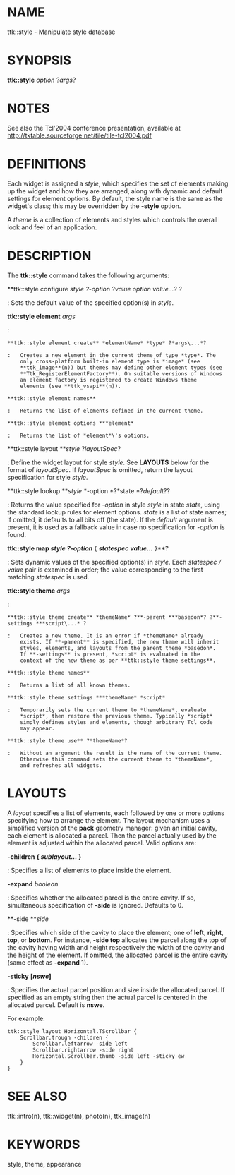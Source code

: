 # NAME

ttk::style - Manipulate style database

# SYNOPSIS

**ttk::style** *option* ?*args*?

# NOTES

See also the Tcl\'2004 conference presentation, available at
http://tktable.sourceforge.net/tile/tile-tcl2004.pdf

# DEFINITIONS

Each widget is assigned a *style*, which specifies the set of elements
making up the widget and how they are arranged, along with dynamic and
default settings for element options. By default, the style name is the
same as the widget\'s class; this may be overridden by the **-style**
option.

A *theme* is a collection of elements and styles which controls the
overall look and feel of an application.

# DESCRIPTION

The **ttk::style** command takes the following arguments:

**ttk::style configure ***style* ?*-option* ?*value option value\...*? ?

:   Sets the default value of the specified option(s) in *style*.

**ttk::style element** *args*

:   

    **ttk::style element create** *elementName* *type* ?*args\...*?

    :   Creates a new element in the current theme of type *type*. The
        only cross-platform built-in element type is *image* (see
        **ttk_image**(n)) but themes may define other element types (see
        **Ttk_RegisterElementFactory**). On suitable versions of Windows
        an element factory is registered to create Windows theme
        elements (see **ttk_vsapi**(n)).

    **ttk::style element names**

    :   Returns the list of elements defined in the current theme.

    **ttk::style element options ***element*

    :   Returns the list of *element*\'s options.

**ttk::style layout ***style* ?*layoutSpec*?

:   Define the widget layout for style *style*. See **LAYOUTS** below
    for the format of *layoutSpec*. If *layoutSpec* is omitted, return
    the layout specification for style *style*.

**ttk::style lookup ***style* *-option *?*state *?*default*??

:   Returns the value specified for *-option* in style *style* in state
    *state*, using the standard lookup rules for element options.
    *state* is a list of state names; if omitted, it defaults to all
    bits off (the state). If the *default* argument is present, it is
    used as a fallback value in case no specification for *-option* is
    found.

**ttk::style map ***style* ?*-option*** { ***statespec value\...*** }**?

:   Sets dynamic values of the specified option(s) in *style*. Each
    *statespec / value* pair is examined in order; the value
    corresponding to the first matching *statespec* is used.

**ttk::style theme** *args*

:   

    **ttk::style theme create** *themeName* ?**-parent ***basedon*? ?**-settings ***script\...* ?

    :   Creates a new theme. It is an error if *themeName* already
        exists. If **-parent** is specified, the new theme will inherit
        styles, elements, and layouts from the parent theme *basedon*.
        If **-settings** is present, *script* is evaluated in the
        context of the new theme as per **ttk::style theme settings**.

    **ttk::style theme names**

    :   Returns a list of all known themes.

    **ttk::style theme settings ***themeName* *script*

    :   Temporarily sets the current theme to *themeName*, evaluate
        *script*, then restore the previous theme. Typically *script*
        simply defines styles and elements, though arbitrary Tcl code
        may appear.

    **ttk::style theme use** ?*themeName*?

    :   Without an argument the result is the name of the current theme.
        Otherwise this command sets the current theme to *themeName*,
        and refreshes all widgets.

# LAYOUTS

A *layout* specifies a list of elements, each followed by one or more
options specifying how to arrange the element. The layout mechanism uses
a simplified version of the **pack** geometry manager: given an initial
cavity, each element is allocated a parcel. Then the parcel actually
used by the element is adjusted within the allocated parcel. Valid
options are:

**-children { ***sublayout\...*** }**

:   Specifies a list of elements to place inside the element.

**-expand** *boolean*

:   Specifies whether the allocated parcel is the entire cavity. If so,
    simultaneous specification of **-side** is ignored. Defaults to 0.

**-side ***side*

:   Specifies which side of the cavity to place the element; one of
    **left**, **right**, **top**, or **bottom**. For instance, **-side
    top** allocates the parcel along the top of the cavity having width
    and height respectively the width of the cavity and the height of
    the element. If omitted, the allocated parcel is the entire cavity
    (same effect as **-expand** 1).

**-sticky** **\[***nswe***\]**

:   Specifies the actual parcel position and size inside the allocated
    parcel. If specified as an empty string then the actual parcel is
    centered in the allocated parcel. Default is **nswe**.

For example:

    ttk::style layout Horizontal.TScrollbar {
        Scrollbar.trough -children {
            Scrollbar.leftarrow -side left
            Scrollbar.rightarrow -side right
            Horizontal.Scrollbar.thumb -side left -sticky ew
        }
    }

# SEE ALSO

ttk::intro(n), ttk::widget(n), photo(n), ttk_image(n)

# KEYWORDS

style, theme, appearance

<!---
Copyright (c) 2004 Joe Englis
-->

